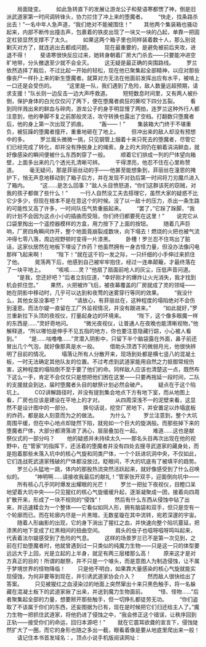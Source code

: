 　　局面陡变。
　　如此急转直下的发展让游龙公子和斐语寒都愣了神，倒是旧派武道家第一时间调转锋头，协力拦住了冲上来的堕魔者。
　　“快走，找条路杀出去！”一名中年人急声道，“我们绝对不能被围住！”
　　其他两个集装箱也骚动起来，内部不断传出撞击声，包裹着的铁皮出现了一块又一块的凸起，单靠一把固定杠锁显然支撑不了太久。
　　如果这两个箱子里也同样装着数十人，那么别说剿灭对方了，就连逃出去都成问题。
　　现在最重要的，是避免被前后夹攻，进退不得！
　　斐语寒很快反应过来，她转身朝着厂房大门杀去——只要能冲进空旷地带，分头撤退至少就不会全灭。
　　这无疑是最正确的突围路线。
　　罗兰依然选择了殿后，不过比起一开始的轻松，现在他已聚集起全部精神，以应对那些像丧尸一样扑上来的新生堕魔者。就算对方无法在他面前发挥出应有水平，被啃上一口还是会受伤的。
　　“这里是一队，我们遇到了危险，敌人数量远超预期，请求支援！”队长则一边反击一边大声呼救道。
　　短短数息时间里，又有两人被扑倒，保护身体的白光仅仅闪了两下，便在堕魔者疯狂的撕咬下四分五裂。
　　看到同伴溅出来的鲜血与碎肉，游龙公子的身手明显慢了两拍，连罗兰这种外行人都注意到，他的拳脚不复之前那般灵活，攻守转换也露出了空档。打翻数只堕魔者后，他的身上第一次出现了抓痕。
　　“轰——！”
　　集装箱大门终于不堪重负，被狂躁的堕魔者撞开，重重地砸在了地上。
　　但冲出来的敌人却没有预想中的多。
　　罗兰眉头微微一挑，只见钢管上捆着十来只死去的堕魔者，尽管它们已经完成了转化，却并没有挣脱身上的绳索，身上的大洞仍在躺着涓涓鲜血，就好像感染的瞬间便被什么东西刺穿了一般。
　　顺着它们排成一列的尸体望向箱壁，上面多出来的几个透光孔清晰可辨。
　　干得漂亮，他忍不住在心里称赞道。
　　毫无疑问，那是菲丽丝动的手——他甚至能想象到，菲丽丝在潼恩的掩护下，悄无声息地移动到了箱子后方，并在发现不对劲后第一时间将刀刃魔爪进入了箱内。
　　“这……是怎么回事？”敌人头目愤怒道，“你们这群该死的窃贼，对我的孩子都做了些什么！”
　　一行人自然没工夫去搭理它，虽然大家的疑惑不比它少多少，但现在根本不是在意这个的时候。没了以一敌十的压力，杀出一条生路的可能性又高了许多，一时间队伍气势重振起来。
　　“罢了，”它跺了跺脚，“我的计划不会因为这点小小的插曲而受阻，你们终归都要死在这里！”
　　说完它从口袋里掏出一个遥控器模样的方盒，用力按下了上面的按钮。
　　随着几声巨响，厂房四角瞬间炸开，整个地面竟崩裂成数块，向下塌去！燃烧的火把也被气流冲得七零八落，周边视野顿时变得一片漆黑。
　　卧槽！罗兰忍不住骂出了脏话，这家伙居然在地板下埋设了炸药？他虽然拥有一身古怪力量，但没办法像闪电那样飞起来啊！
　　“陛下！”就在这千钧一发之际，一只纤细的小手伸过来抓住了他。
　　晃荡两下后，他感到自己被牢牢抱住，经过一连串颠簸，才最终落在了一块平地上。
　　“咳咳……灵？”他扇了扇面前呛人的灰尘，压低声音问道。
　　“是我，您还好吧？”后者立刻应道，“幸好刚才的爆炸让火光消失，我才找到机会抓住您。”
　　果然，火把被炸飞后，被夜幕覆盖的厂房就成了灵的领域——她在阴影中移动时，几乎可以达到和夜莺的迷雾穿行等同的效果。
　　“我没什么，其他女巫没事吧？”
　　“请放心，有菲丽丝在，这种程度的塌陷绝对不会伤到潼恩。而法尔媞一直留在工厂外监视情况，并没有跟进来。”
　　“如此就好，”罗兰重新拉下头顶的夜视仪，打量起身边的环境来。
　　“陛下，这个像多眼魔一样的东西是……”灵好奇地问。
　　“微光夜视仪，让普通人在夜晚也能清晰视物，”他解释道，“所以哪怕是伸手不见五指的地方，你也要注意隐藏行踪，小心被人看到。”
　　“是……咕噜噜……”灵潜入阴影中，只留下半个脑袋露在外面，鼻子前还冒出几个气泡，就好像那真是水一般。
　　借助头顶洒下的微弱月光，他很快辨明了目前的情况。
　　塌落让所有人分散开来，现场到处都是横七竖八的混凝土板，一时无法确定其他队友的位置。不过考虑到武道家能用自然之力抵御常规伤害，这种程度的塌陷倒不至于要了他们的命。同样敌人应该也清楚这一点，既然布下这么一手，肯定不会仅仅只是想把他们困在这里——只要再拖延一段时间，二队的支援就会到达，届时堕魔者头目的献祭计划必然会破产。
　　疑点在于这个陷坑上。
　　C02讲解路径时，并没有提到集会地点下方有地下室，而从地图上看，厂房也应该是建设在平地上的才对。
　　从四周深浅不一的泥壁来看，这显然不是设计图中的一部分。
　　换句话说，挖空厂房地下，并安置足以炸塌底板的炸药，都是敌人刻意而为之的做法。
　　为什么？
　　罗兰注意到，整个大坑周围平缓，但在中心地点却陡然下陷，就宛如一个巨大的旋涡般。而那些掉下来的堕魔者尸体，大部分都滑落进了涡心，层层叠加在一起。
　　难道……这也是献祭仪式的一部分吗？
　　他的疑惑并未持续太久——那名头目再次出现在他的视野中，在“管家”的指挥下，还活着的堕魔者并没有四处去搜寻武道家的藏身处，而是抱着那些未落入坑中的核心气旋和同类尸体，一个个跃进坑洞中央，不仅如此，它们连战死武道家残破的尸体都没放过。眨眼间，不大的坑底有了被填平的趋势。
　　罗兰心头猛地一跳，体内的那股热流突然活跃起来，就好像感受到了什么召唤似的。
　　“神明啊……请接收我最后的献礼！”管家张开双手，迎面倒向坑中——
　　所有核心几乎同时爆发出耀眼的光芒！
　　罗兰一把扯下夜视仪，目瞪口呆地望着大坑中央——只见猩红的核心气旋缓缓升起，逐渐凝聚成一团，接着向四周扩散开来，形成了一块不规则的“侵蚀”！
　　然后有什么东西从侵蚀中钻了出来，并迅速糅合为一个整体——它看似如同人形，拥有脑袋和双手，但只是空有一个轮廓而已。而在轮廓内尽是一片黑暗，无数星璇在其中流转，宛若深邃的宇宙。
　　随着人形幽影的出现，它的身下淌出了猩红之血，并快速向整个陷坑蔓延，把漆黑的地下变成了红黑相间的扭曲空间。
　　肩头的虫子也嗞呀嗞呀鸣叫起来，代表着法尔媞感受到了危险的气息。
　　这样的场景罗兰已不是第一次见到，之前在打劫堕魔者时，他就曾遇到过一只类似的纯魔力生物——只是这一只的体型要远远大于上回，光是立起的上半身，就足有两三层楼那么高！
　　原来这才是对方真正的目的！所谓的献祭，并不只是一个噱头，而是意图人为制造侵蚀，让不属于梦境世界的怪物降临！
　　只是他不明白，如果靠大量感染的核心气旋就能实现侵蚀，为何非要等到现在，并引诱武道家协会介入？
　　然而敌人很快给出了答案。
　　只见被猩红之血浸染过的地面上突然窜出十来只黑色触手，将一名躲藏在混凝土板下的武道家揪了出来，并送到魔力生物面前。
　　“怪、怪物……”后者聚集起全部的力量，想要掰开那些触手，但一切挣扎都徒劳无功。
　　“你们盗取了不该属于你们的东西，还妄图据为已有，现在是时候把它们归还给主人了。”魔力生物一把抓住武道家，将他扔进了侵蚀之中，“我会修正这个错误，让秩序回到正轨——接受你们的命运，回归本源吧！”
　　就在它震耳欲聋的宣言下，侵蚀陡然扩大了一圈，而它的身形也随之多出一截，眼看着像是要从地底里爬出来一般！
　　请记住本书首发域名：。顶点小说手机版阅读网址：